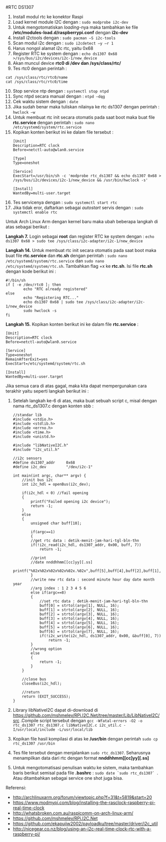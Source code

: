 #RTC DS1307
1. Install modul rtc ke konektor Raspi
2. Load kernel module I2C dengan : `sudo modprobe i2c-dev`
3. Untuk mengotomatiskan *loading*-nya maka tambahkan ke file **/etc/modules-load.d/raspberrypi.conf** dengan **i2c-dev**
4.	Install i2ctools dengan : `sudo pacman –S i2c-tools`
5.	Scan modul i2c dengan : `sudo i2cdetect –y –r 1`
6.	Harus nongol alamat i2c rtc, yaitu 0x68
7.	Register RTC ke system dengan : 
 ```echo ds1307 0x68 >/sys/bus/i2c/devices/i2c-1/new_device```
8.	Akan muncul device **rtc0 di /dev dan /sys/class/rtc/**
9.	Tes rtc0 dengan perintah :
 ```
 cat /sys/class/rtc/rtc0/name
 cat /sys/class/rtc/rtc0/time
 ```
10.	Stop service ntp dengan : `systemctl stop ntpd`
11.	Sync ntpd secara manual dengan : `ntpd –dqg`
12.	Cek waktu sistem dengan : `date`
13.	Jika sudah benar maka tuliskan nilainya ke rtc ds1307 dengan perintah : `hwclock –w`
14.	Untuk membuat rtc init secara otomatis pada saat boot maka buat file **rtc.service** dengan perintah : `sudo nano /etc/systemd/system/rtc.service`
15.	Kopikan konten berikut ini ke dalam file tersebut :
	```
	[Unit]
	Description=RTC clock
	Before=netctl-auto@wlan0.service
	
	[Type]
	Type=oneshot
	
	[Service]
	ExecStart=/usr/bin/sh -c 'modprobe rtc_ds1307 && echo ds1307 0x68 > /sys/bus/i2c/devices/i2c-1/new_device && /usr/bin/hwclock -s'
	
	[Install]
	WantedBy=multi-user.target
	```
16.	Tes servicenya dengan : `sudo systemctl start rtc`
17.	Jika tidak eror, daftarkan sebagai *autostart* servis dengan : `sudo systemctl enable rtc`

Untuk Arch Linux Arm dengan kernel baru maka ubah beberapa langkah di atas sebagai berikut :

**Langkah 7.** Login sebagai **root** dan register RTC ke system dengan : 
 ```echo ds1307 0x68 > sudo tee /sys/class/i2c-adapter/i2c-1/new_device```

**Langkah 14.** Untuk membuat rtc init secara otomatis pada saat boot maka buat file **rtc.service** dan **rtc.sh** dengan perintah : `sudo nano /etc/systemd/system/rtc.service` dan `sudo nano /etc/systemd/system/rtc.sh`. Tambahkan flag +x ke **rtc.sh**. Isi file **rtc.sh** dengan kode berikut ini :
```
#!/bin/sh
if [ -e /dev/rtc0 ]; then
        echo "RTC already registered"
else
        echo "Registering RTC..."
        echo ds1307 0x68 | sudo tee /sys/class/i2c-adapter/i2c-1/new_device
        sudo hwclock -s
fi
```

**Langkah 15.** Kopikan konten berikut ini ke dalam file **rtc.service** :
```
[Unit]
Description=RTC clock
Before=netctl-auto@wlan0.service

[Service]
Type=oneshot
RemainAfterExit=yes
ExecStart=/etc/systemd/system/rtc.sh

[Install]
WantedBy=multi-user.target
```

Jika semua cara di atas gagal, maka kita dapat mempergunakan cara terakhir yaitu seperti langkah berikut ini :

1. Setelah langkah ke-6 di atas, maka buat sebuah script c, misal dengan nama rtc_ds1307.c dengan konten sbb :

	```
	//standar lib
	#include <stdio.h>
	#include <stdlib.h>
	#include <errno.h>
	#include <time.h>
	#include <unistd.h>
	
	#include "libNativeI2C.h"
	#include "i2c_util.h"
	
	//i2c sensors
	#define ds1307_addr 	0x68
	#define i2c_dev			"/dev/i2c-1"
	
	int main(int argc, char** argv) {
		//init bus i2c
		int i2c_hdl = openBus(i2c_dev);
		
		if(i2c_hdl < 0)	//fail opening
		{
			printf("Failed opening i2c device");
			return -1;
		}
		else
		{
			unsigned char buff[10];
			
			if(argc==1)
			{
			//get rtc data : detik-menit-jam-hari-tgl-bln-thn
			if(!i2c_read(i2c_hdl, ds1307_addr, 0x00, buff, 7))
				return -1;
				
			//print
			//date nnddhhmm[[cc]yy][.ss]
			printf("%02x%02x%02x%02x%02x.%02x",buff[5],buff[4],buff[2],buff[1],buff[6],buff[0]);
			}
			//write new rtc data : second minute hour day date month year     
			//arg index : 1 2 3 4 5 6
			else if(argc==8)
			{
				//set rtc data : detik-menit-jam-hari-tgl-bln-thn
				buff[0] = strtol(argv[1], NULL, 16);
				buff[1] = strtol(argv[2], NULL, 16);
				buff[2] = strtol(argv[3], NULL, 16);
				buff[3] = strtol(argv[4], NULL, 16);
				buff[4] = strtol(argv[5], NULL, 16);
				buff[5] = strtol(argv[6], NULL, 16);
				buff[6] = strtol(argv[7], NULL, 16);
				if(!i2c_write(i2c_hdl, ds1307_addr, 0x00, &buff[0], 7))
					return -1;
			}
			//wrong option
			else
			{
				return -1;
			}
		}
		
		//close bus
		closeBus(i2c_hdl);
		
		//return
	    return (EXIT_SUCCESS);
	}

	```

2. Library libNativeI2C dapat di-download di https://github.com/mshmelev/RPi.I2C.Net/tree/master/Lib/LibNativeI2C/src .Compile script tersebut dengan `gcc -Wfatal-errors -O2 -o rtc_ds1307 rtc_ds1307.c libNativeI2C.c i2c_util.c -I/usr/local/include -L/usr/local/lib
`
3. Kopikan file hasil kompilasi di atas ke **/usr/bin** dengan perintah `sudo cp rtc_ds1307 /usr/bin`

4. Tes file tersebut dengan menjalankan `sudo rtc_ds1307`. Seharusnya menampilkan data dari rtc dengan format **nnddhhmm[[cc]yy][.ss]**

5. Untuk mengotomatisasi penulisan waktu ke sistem, maka tambahkan baris berikut semisal pada file **.bashrc** : ```sudo date `sudo rtc_ds1307` ```. Atau ditambahkan sebagai service one shot juga bisa.

Referensi:
 - http://archlinuxarm.org/forum/viewtopic.php?f=31&t=5819&start=20
 - https://www.modmypi.com/blog/installing-the-rasclock-raspberry-pi-real-time-clock
 - http://whatsbroken.com.au/raspicomm-on-arch-linux-arm/
 - https://github.com/mshmelev/RPi.I2C.Net
 - https://github.com/ekapujiw2002/payloadku/tree/master/driver/i2c_util
 - http://nicegear.co.nz/blog/using-an-i2c-real-time-clock-rtc-with-a-raspberry-pi/
